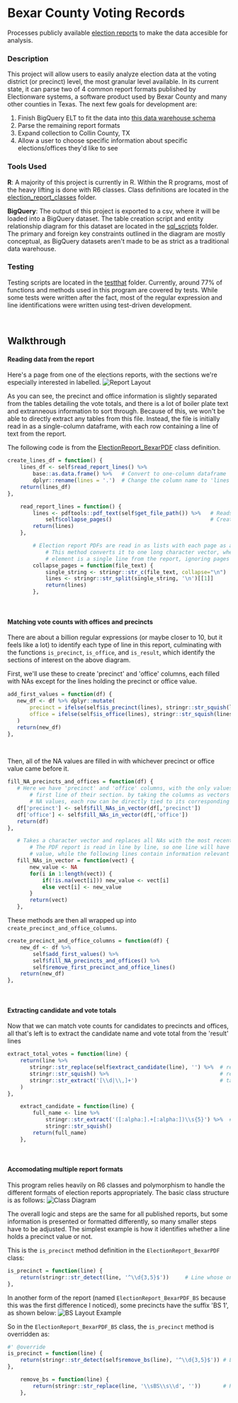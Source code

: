 # Bexar County Voting Records
 Processes publicly available [election reports](https://www.bexar.org/2186/Historical-Election-Results) to make the data accesible for analysis.

### Description
This project will allow users to easily analyze election data at the voting district (or precinct) level, the most granular level available. In its current state, it can parse two of 4 common report formats published by Electionware systems, a software product used by Bexar County and many other counties in Texas. The next few goals for development are: 
   1. Finish BigQuery ELT to fit the data into [this data warehouse schema](https://github.com/alexpowers2017/Bexar-County-Voting-Records/blob/main/code/sql_scripts/big%20query%20dataset%20diagram.png)
   2. Parse the remaining report formats 
   3. Expand collection to Collin County, TX
   4. Allow a user to choose specific information about specific elections/offices they'd like to see
  

### Tools Used


**R**: A majority of this project is currently in R. Within the R programs, most of the heavy lifting is done with R6 classes. Class definitions are located in the [election_report_classes](/code/election_report_classes) folder. 

**BigQuery**: The output of this project is exported to a csv, where it will be loaded into a BigQuery dataset. The table creation script and entity relationship diagram for this dataset are located in the [sql_scripts](/code/sql_scripts) folder. The primary and foreign key constraints outlined in the diagram are mostly conceptual, as BigQuery datasets aren't made to be as strict as a traditional data warehouse.

### Testing
Testing scripts are located in the [testthat](tests/testthat) folder. Currently, around 77% of functions and methods used in this program are covered by tests. While some tests were written after the fact, most of the regular expression and line identifications were written using test-driven development.

<br>   
   
## Walkthrough

#### Reading data from the report
Here's a page from one of the elections reports, with the sections we're especially interested in labelled.
![Report Layout](https://github.com/alexpowers2017/Bexar-County-Voting-Records/blob/main/data/election_reports/report_layout.JPG)

As you can see, the precinct and office information is slightly separated from the tables detailing the vote totals, and there is a lot of boiler plate text and extranneous information to sort through. Because of this, we won't be able to directly extract any tables from this file. Instead, the file is initially read in as a single-column dataframe, with each row containing a line of text from the report. 
   
The following code is from the [ElectionReport_BexarPDF](code/election_report_classes/ElectionReport_BexarPDF.R) class definition.
```R
create_lines_df = function() { 
    lines_df <- self$read_report_lines() %>%
        base::as.data.frame() %>%   # Convert to one-column dataframe
        dplyr::rename(lines = '.')  # Change the column name to 'lines'
    return(lines_df)
},

    read_report_lines = function() {
        lines <- pdftools::pdf_text(self$get_file_path()) %>%   # Reads the PDF file to char list (must already be downloaded using 'retrieve_data')
            self$collapse_pages()                               # Creates char vect - each PDF line is an element
        return(lines)
    },

        # Election report PDFs are read in as lists with each page as an element.
            # This method converts it to one long character vector, where each 
            # element is a single line from the report, ignoring pages
        collapse_pages = function(file_text) {
            single_string <- stringr::str_c(file_text, collapse="\n")   # Collapse all pages into one string, separated by \n
            lines <- stringr::str_split(single_string, '\n')[[1]]       # Reads each line as an element in a char vector
            return(lines)
        },
```
   
<br>   
   
#### Matching vote counts with offices and precincts
There are about a billion regular expressions (or maybe closer to 10, but it feels like a lot) to identify each type of line in this report, culminating with the functions ```is_precinct```, ```is_office```, and ```is_result```, which identify the sections of interest on the above diagram.
 
 First, we'll use these to create 'precinct' and 'office' columns, each filled with NAs except for the lines holding the precinct or office value.
 ```R
 add_first_values = function(df) {
    new_df <- df %>% dplyr::mutate(
        precinct = ifelse(self$is_precinct(lines), stringr::str_squish(lines), NA),
        office = ifelse(self$is_office(lines), stringr::str_squish(lines), NA)
    )
    return(new_df)
},
 ```
 
 <br>   
    
 Then, all of the NA values are filled in with whichever precinct or office value came before it.
 ```R
 fill_NA_precincts_and_offices = function(df) {
    # Here we have 'precinct' and 'office' columns, with the only values being held on the
        # first line of their section. by taking the columns as vectors and filling in the 
        # NA values, each row can be directly tied to its corresponding precinct/office
    df['precinct'] <- self$fill_NAs_in_vector(df[,'precinct'])
    df['office'] <- self$fill_NAs_in_vector(df[,'office'])
    return(df)
},

    # Takes a character vector and replaces all NAs with the most recent non-NA value
        # The PDF report is read in line by line, so one line will have a precinct or office
        # value, while the following lines contain information relevant to that precinct/office
    fill_NAs_in_vector = function(vect) {
        new_value <- NA
        for(i in 1:length(vect)) {
            if(!is.na(vect[i])) new_value <- vect[i] 
            else vect[i] <- new_value 
        }
        return(vect)
    },
 ```
   
These methods are then all wrapped up into ```create_precinct_and_office_columns```.
```R
create_precinct_and_office_columns = function(df) {
    new_df <- df %>%
        self$add_first_values() %>%
        self$fill_NA_precincts_and_offices() %>%
        self$remove_first_precinct_and_office_lines()
    return(new_df)
},
```
<br>   
   
#### Extracting candidate and vote totals
Now that we can match vote counts for candidates to precincts and offices, all that's left is to extract the candidate name and vote total from the 'result' lines
```R
extract_total_votes = function(line) {
    return(line %>%
       stringr::str_replace(self$extract_candidate(line), '') %>%  # remove 'candidate' value from the line
       stringr::str_squish() %>%                                   # remove all leading and trailing spaces
       stringr::str_extract('[\\d|\\,]+')                          # take the first number in what is left of the line - this is the 'total votes'
    )
},

    extract_candidate = function(line) {
        full_name <- line %>%
            stringr::str_extract('([:alpha:].+[:alpha:])\\s{5}') %>%  # Sequence starting with a letter, ending with a letter, and followed by at least 5 spaces
            stringr::str_squish()
        return(full_name)
    },
```
   
<br>   
   
#### Accomodating multiple report formats
This program relies heavily on R6 classes and polymorphism to handle the different formats of election reports appropriately. The basic class structure is as follows:
![Class Diagram](https://raw.githubusercontent.com/alexpowers2017/Bexar-County-Voting-Records/main/code/election_report_classes/ElectionReport%20classes%20UML.png)
   
The overall logic and steps are the same for all published reports, but some information is presented or formatted differently, so many smaller steps have to be adjusted. The simplest example is how it identifies whether a line holds a precinct value or not.

This is the ```is_precinct``` method definition in the ```ElectionReport_BexarPDF``` class:
```R
is_precinct = function(line) {
    return(stringr::str_detect(line, '^\\d{3,5}$'))     # Line whose only value is 3-5 consecutive digits
},
```

In another form of the report (named ```ElectionReport_BexarPDF_BS``` because this was the first difference I noticed), some precincts have the suffix 'BS 1', as shown below:
![BS Layout Example](https://raw.githubusercontent.com/alexpowers2017/Bexar-County-Voting-Records/main/data/election_reports/bs_report_layout.JPG)
   
So in the ```ElectionReport_BexarPDF_BS``` class, the ```is_precinct``` method is overridden as:
```R
#' @override
is_precinct = function(line) {
    return(stringr::str_detect(self$remove_bs(line), '^\\d{3,5}$')) # Line whose only value is 3-5 consecutive digits
},

    remove_bs = function(line) {
        return(stringr::str_replace(line, '\\sBS\\s\\d', ''))       # Removes ' BS #' from string
    },
```
